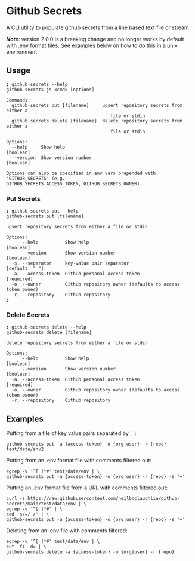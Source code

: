 # Github Secrets

A CLI utility to populate github secrets from a line based text file or stream 

***Note***: version 2.0.0 is a breaking change and no longer works by default with .env format files.
See examples below on how to do this in a unix environment

## Usage

```
❯ github-secrets --help
github-secrets.js <cmd> [options]

Commands:
  github-secrets put [filename]     upsert repository secrets from either a
                                       file or stdin
  github-secrets delete [filename]  delete repository secrets from either a
                                       file or stdin

Options:
  --help     Show help                                                 [boolean]
  --version  Show version number                                       [boolean]

Options can also be specified in env vars prepended with 'GITHUB_SECRETS' (e.g.
GITHUB_SECRETS_ACCESS_TOKEN, GITHUB_SECRETS_OWNER)

```
### Put Secrets
```
❯ github-secrets put --help
github-secrets put [filename]

upsert repository secrets from either a file or stdin

Options:
      --help          Show help                                        [boolean]
      --version       Show version number                              [boolean]
  -s, --separator     key-value pair separator                    [default: " "]
  -a, --access-token  Github personal access token                    [required]
  -o, --owner         Github repository owner (defaults to access token owner)
  -r, --repository    Github repository
❯
```

### Delete Secrets
```
❯ github-secrets delete --help
github-secrets delete [filename]

delete repository secrets from either a file or stdin

Options:
      --help          Show help                                        [boolean]
      --version       Show version number                              [boolean]
  -a, --access-token  Github personal access token                    [required]
  -o, --owner         Github repository owner (defaults to access token owner)
  -r, --repository    Github repository
```

## Examples

Putting from a file of key value pairs separated by ' ':
```
github-secrets put -a {access-token} -o {org|user} -r {repo} test/data/env2
```

Putting from an .env format file with comments filtered out:
```
egrep -v '^[ ]*#' test/data/env | \
github-secrets put -a {access-token} -o {org|user} -r {repo} -s '='
```

Putting an .env format file from a URL with comments filtered out:
```
curl -s https://raw.githubusercontent.com/neilbmclaughlin/github-secrets/main/test/data/env | \
egrep -v '^[ ]*#' | \
sed 's/=/ /' | \
github-secrets put -a {access-token} -o {org|user} -r {repo} -s '='
```

Deleting from an .env file with comments filtered:

```
egrep -v '^[ ]*#' test/data/env | \
cut -f1 -d= | \
github-secrets delete -a {access-token} -o {org|user} -r {repo}
```
